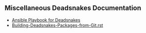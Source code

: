 ## Miscellaneous Deadsnakes Documentation

- [Ansible Playbook for Deadsnakes](Ansible.md)
- [Building-Deadsnakes-Packages-from-Git.rst](Building-Deadsnakes-Packages-from-Git.rst)
